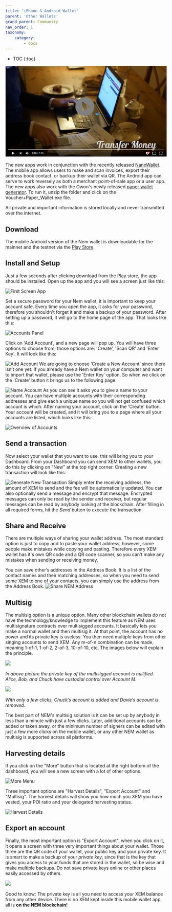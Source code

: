 ```yaml
---
title: 'iPhone & Android Wallet'
parent: 'Other Wallets'
grand_parent: Community
nav_order: 1
taxonomy:
    category:
        - docs
---
```


* TOC
{:toc}

[![NEM Wallet Video](play2.png)](https://youtu.be/EZR-wfehd5U)

The new apps work in conjunction with the recently released [NanoWallet](https://web.archive.org/web/20210814074405/https://forum.nem.io/t/nano-wallet-beta-1-1-11-5-000-xem-bug-bounty/2791). The mobile app allows users to make and scan invoices, export their address book contact, or backup their wallet via QR.  The Android app can serve to work reversely as both a merchant point-of-sale app or a user app. The new apps also work with the Owon's newly released [paper wallet generator](https://drive.google.com/open?id=0B_jImF0AZXu-WkJGdlZkVUYtYTg).  To run it, unzip the folder and click on the Voucher+Paper_Wallet.exe file.

All private and important information is stored locally and never transmitted over the internet.

## Download

The mobile Android version of the Nem wallet is downloadable for the mainnet and the testnet via the [Play Store](https://play.google.com/store/apps/details?id=org.nem.nac.mainnet&hl=en).

## Install and Setup

Just a few seconds after clicking download from the Play store, the app should be installed. Open up the app and you will see a screen just like this:  

![First Screen App](https://nem.ghost.io/content/images/2016/11/photo_2016-11-05_10-17-26--Copy-.jpg)

Set a secure password for your Nem wallet, it is important to keep your account safe. Every time you open the app, it asks for your password, therefore you shouldn't forget it and make a backup of your password. After setting up a password, it will go to the home page of the app. That looks like this:  

![Accounts Panel](https://nem.ghost.io/content/images/2016/11/photo_2016-11-05_10-17-35--Copy-.jpg)

Click on 'Add Account', and a new page will pop up. You will have three options to choose from; those options are: 'Create', 'Scan QR' and 'Enter Key'. It will look like this:

![Add Account](https://nem.ghost.io/content/images/2016/11/photo_2016-11-05_10-17-30--Copy-.jpg)
We are going to choose ‘Create a New Account’ since there isn’t one yet. If you already have a Nem wallet on your computer and want to import that wallet, please use the 'Enter Key' option. So when we click on the 'Create' button it brings us to the following page:

![Name Account](https://nem.ghost.io/content/images/2016/11/photo_2016-11-05_10-57-56--Copy-.jpg)
As you can see it asks you to give a name to your account. You can have multiple accounts with their corresponding addresses and give each a unique name so you will not get confused which account is which. After naming your account, click on the 'Create' button. Your account will be created, and it will bring you to a page where all your accounts are listed, which looks like this:

![Overview of Accounts](https://nem.ghost.io/content/images/2016/11/photo_2016-11-05_11-18-49--Copy-.jpg)

## Send a transaction

Now select your wallet that you want to use, this will bring you to your Dashboard.
From your Dashboard you can send XEM to other wallets, you do this by clicking on "New" at the top right corner. Creating a new transaction will look like this:

![Generate New Transaction](https://nem.ghost.io/content/images/2016/11/photo_2016-11-05_10-17-28--Copy-.jpg)
Simply enter the receiving address, the amount of XEM to send and the fee will be automatically updated. You can also optionally send a message and encrypt that message. Encrypted messages can only be read by the sender and receiver, but regular messages can be read by anybody looking at the blockchain.  After filling in all required forms, hit the *Send* button to execute the transaction.

## Share and Receive

There are multiple ways of sharing your wallet address. The most standard option is just to copy and to paste your wallet address, however, some people make mistakes while copying and pasting. Therefore every XEM wallet has it's own QR code and a QR code scanner, so you can’t make any mistakes when sending or receiving money.

You can save other’s addresses in the Address Book. It is a list of the contact names and their matching addresses, so when you need to send some XEM to one of your contacts, you can simply use the address from the Address Book.
![Share NEM Address](https://nem.ghost.io/content/images/2016/11/photo_2016-11-05_10-57-58--Copy-.jpg)

## Multisig

The multisig option is a unique option. Many other blockchain wallets do not have the technology/knowledge to implement this feature as NEM uses multisignature contracts over multisigged accounts. It basically lets you make a normal wallet and then multisig it. At that point, the account has no power and its private key is useless. You then need multiple keys from other singing accounts to send XEM. Any m-of-n combination can be made, meaning 1-of-1, 1-of-2, 2-of-3, 10-of-10, etc. The images below will explain the principle.

![](https://s25.postimg.org/as2sao5sf/make_multisig_a1.png)

*In above picture the private key of the multisigged account is nullified. Alice, Bob, and Chuck have custodial control over Account M.*

![](https://s25.postimg.org/ff8ucft5b/edit_multisig_2.png)

*With only a few clicks, Chuck’s account is added and Davie’s account is removed.*  

The best part of NEM's multisig solution is it can be set up by anybody in less than a minute with just a few clicks.  Later, additional accounts can be added or taken away, or the minimum number of signers can be edited with just a few more clicks on the mobile wallet, or any other NEM wallet as multisig is supported across all platforms.

## Harvesting details

If you click on the "More" button that is located at the right bottom of the dashboard, you will see a new screen with a lot of other options.

![More Menu](https://nem.ghost.io/content/images/2016/11/photo_2016-11-05_10-17-32--Copy-.jpg)

Three important options are "Harvest Details", "Export Account" and "Multisig". The harvest details will show you how much you XEM you have vested, your POI ratio and your delegated harvesting status.

![Harvest Details](https://nem.ghost.io/content/images/2016/11/photo_2016-11-05_11-26-06--Copy-.jpg)

## Export an account

Finally, the most important option is "Export Account", when you click on it, it opens a screen with three very important things about your wallet. Those three are the QR code of your wallet, your public key and your private key. It is smart to make a backup of your *private key*, since that is the key that gives you access to your funds that are stored in the wallet, so be wise and make multiple backups. Do not save private keys online or other places easily accessed by others.

![](IMAGE%202017-08-20%2016:42:39.jpg)

Good to know: The private key is all you need to access your XEM balance from any other device. There is no XEM kept inside this mobile wallet app, all is **on the NEM blockchain!**
